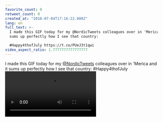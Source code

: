 ```yaml
---
favorite_count: 0
retweet_count: 0
created_at: "2018-07-04T17:16:22.000Z"
lang: en
full_text: >-
  I made this GIF today for my @NordicTweets colleagues over in 'Merica and it
  sums up perfectly how I see that country:

  #Happy4thofJuly https://t.co/PUeJ3t1qwi
video_aspect_ratio: 1.7777777777777777
---
```


I made this GIF today for my [@NordicTweets](https://twitter.com/NordicTweets)
colleagues over in 'Merica and it sums up perfectly how I see that country:
#Happy4thofJuly
![Embedded Video](https://twitter-media-coderbyheart.s3.eu-north-1.amazonaws.com/1014558549043765248-DhRvfXoX4AAfnXB.mp4)
